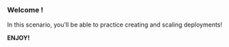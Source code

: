 
<br>

### Welcome !

In this scenario, you'll be able to practice creating and scaling deployments!

**ENJOY!**
